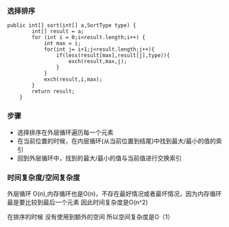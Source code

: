### 选择排序

```
public int[] sort(int[] a,SortType type) {
        int[] result = a;
        for (int i = 0;i<result.length;i++) {
            int max = i;
            for(int j= i+1;j<result.length;j++){
                if(less(result[max],result[j],type)){
                    exch(result,max,j);
                }
            }
            exch(result,i,max);
        }
        return result;
    }
```
### 步骤
-  选择排序在外层循环遍历每一个元素
-  在当前位置的时候，在内层循环(从当前位置到结尾)中找到最大/最小的值的索引
-  回到外层循环中，找到的最大/最小的值与当前值进行交换索引

### 时间复杂度/空间复杂度
外层循环 O(n),内存循环也是O(n)，不存在最好情况或者最坏情况，因为内存循环最是要比较到最后一个元素
因此时间复杂度是O(n^2)

在排序的时候 没有使用到额外的空间 所以空间复杂度是O（1）
